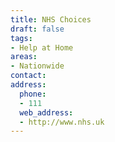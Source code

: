 ```yaml
---
title: NHS Choices
draft: false
tags:
- Help at Home
areas:
- Nationwide
contact:
address:
  phone:
  - 111
  web_address:
  - http://www.nhs.uk
---
```


